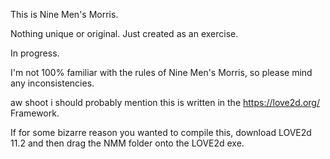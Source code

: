 This is Nine Men's Morris.

Nothing unique or original. Just created as an exercise.

In progress.

I'm not 100% familiar with the rules of Nine Men's Morris, so please mind any inconsistencies.


aw shoot i should probably mention this is written in the https://love2d.org/ Framework.

If for some bizarre reason you wanted to compile this, download LOVE2d 11.2 and then drag the NMM folder onto the LOVE2d exe.
